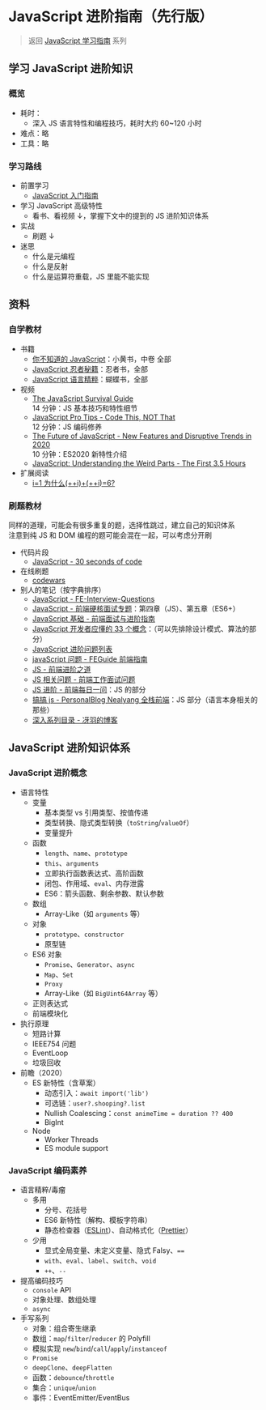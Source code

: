 # JavaScript 进阶指南（先行版）

> 返回 [JavaScript 学习指南](./js-foundation.md) 系列

## 学习 JavaScript 进阶知识

### 概览

- 耗时：
  - 深入 JS 语言特性和编程技巧，耗时大约 60~120 小时
- 难点：略
- 工具：略

### 学习路线

- 前置学习
  - [JavaScript 入门指南](./js-basic.md)
- 学习 JavaScript 高级特性
  - 看书、看视频 ↓，掌握下文中的提到的 JS 进阶知识体系
- 实战
  - 刷题 ↓
- 迷思
  - 什么是元编程
  - 什么是反射
  - 什么是运算符重载，JS 里能不能实现

## 资料

### 自学教材

- 书籍
  - [你不知道的 JavaScript](https://book.douban.com/series/40642)：小黄书，中卷 全部
  - [JavaScript 忍者秘籍](https://book.douban.com/subject/26638316/)：忍者书，全部
  - [JavaScript 语言精粹](https://book.douban.com/subject/3590768/)：蝴蝶书，全部
- 视频
  - [The JavaScript Survival Guide](https://www.youtube.com/watch?v=9emXNzqCKyg)  
    14 分钟：JS 基本技巧和特性细节
  - [JavaScript Pro Tips - Code This, NOT That](https://www.youtube.com/watch?v=Mus_vwhTCq0)  
    12 分钟：JS 编码修养
  - [The Future of JavaScript - New Features and Disruptive Trends in 2020](https://www.youtube.com/watch?v=f0DrPLKf6Ro)  
    10 分钟：ES2020 新特性介绍
  - [JavaScript: Understanding the Weird Parts - The First 3.5 Hours](https://www.youtube.com/watch?v=Bv_5Zv5c-Ts)
- 扩展阅读
  - [i=1 为什么(++i)+(++i)=6?](https://www.zhihu.com/question/347864795)

### 刷题教材

同样的道理，可能会有很多重复的题，选择性跳过，建立自己的知识体系  
注意到纯 JS 和 DOM 编程的题可能会混在一起，可以考虑分开刷

- 代码片段
  - [JavaScript - 30 seconds of code](https://www.30secondsofcode.org/js/p/1)
- 在线刷题
  - [codewars](https://www.codewars.com/?language=javascript)
- 别人的笔记（按字典排序）
  - [JavaScript - FE-Interview-Questions](https://github.com/poetries/FE-Interview-Questions/blob/master/JavaScript.md)
  - [JavaScript - 前端硬核面试专题](https://github.com/biaochenxuying/blog/blob/master/interview/fe-interview.md#4-javascript)：第四章（JS）、第五章（ES6+）
  - [JavaScript 基础 - 前端面试与进阶指南](https://github.com/Advanced-Interview-Question/front-end-interview/blob/dev/docs/guide/jsBasic.md)
  - [JavaScript 开发者应懂的 33 个概念](https://github.com/stephentian/33-js-concepts)：（可以先排除设计模式、算法的部分）
  - [JavaScript 进阶问题列表](https://github.com/lydiahallie/javascript-questions/blob/master/zh-CN/README-zh_CN.md)
  - [javaScript 问题 - FEGuide 前端指南](https://github.com/FEGuideTeam/FEGuide/tree/master/javascript%E9%97%AE%E9%A2%98)
  - [JS - 前端进阶之道](https://github.com/InterviewMap/CS-Interview-Knowledge-Map/blob/master/JS/JS-ch.md)
  - [JS 相关问题 - 前端工作面试问题](https://github.com/h5bp/Front-end-Developer-Interview-Questions/blob/master/src/translations/chinese/README.md#js-%E7%9B%B8%E5%85%B3%E9%97%AE%E9%A2%98)
  - [JS 进阶 - 前端每日一问](https://github.com/sanyuan0704/frontend_daily_question#js-%E8%BF%9B%E9%98%B6)：JS 的部分
  - [搞搞 js - PersonalBlog Nealyang 全栈前端](https://github.com/Nealyang/PersonalBlog#%E6%90%9E%E6%90%9Ejs)：JS 部分（语言本身相关的那些）
  - [深入系列目录 - 冴羽的博客](https://github.com/mqyqingfeng/Blog#%E6%B7%B1%E5%85%A5%E7%B3%BB%E5%88%97%E7%9B%AE%E5%BD%95)

## JavaScript 进阶知识体系

### JavaScript 进阶概念

- 语言特性
  - 变量
    - 基本类型 vs 引用类型、按值传递
    - 类型转换、隐式类型转换（`toString`/`valueOf`）
    - 变量提升
  - 函数
    - `length`、`name`、`prototype`
    - `this`、`arguments`
    - 立即执行函数表达式、高阶函数
    - 闭包、作用域、`eval`、内存泄露
    - ES6：箭头函数、剩余参数、默认参数
  - 数组
    - Array-Like（如 `arguments` 等）
  - 对象
    - `prototype`、`constructor`
    - 原型链
  - ES6 对象
    - `Promise`、`Generator`、`async`
    - `Map`、`Set`
    - `Proxy`
    - Array-Like（如 `BigUint64Array` 等）
  - 正则表达式
  - 前端模块化
- 执行原理
  - 短路计算
  - IEEE754 问题
  - EventLoop
  - 垃圾回收
- 前瞻（2020）
  - ES 新特性（含草案）
    - 动态引入：`await import('lib')`
    - 可选链：`user?.shooping?.list`
    - Nullish Coalescing：`const animeTime = duration ?? 400`
    - BigInt
  - Node
    - Worker Threads
    - ES module support

### JavaScript 编码素养

- 语言精粹/毒瘤
  - 多用
    - 分号、花括号
    - ES6 新特性（解构、模板字符串）
    - 静态检查器（[ESLint](https://eslint.org/)）、自动格式化（[Prettier](https://prettier.io/)）
  - 少用
    - 显式全局变量、未定义变量、隐式 Falsy、`==`
    - `with`、`eval`、`label`、`switch`、`void`
    - `++`、`--`
- 提高编码技巧
  - `console` API
  - 对象处理、数组处理
  - `async`
- 手写系列
  - 对象：组合寄生继承
  - 数组：`map`/`filter`/`reducer` 的 Polyfill
  - 模拟实现 `new`/`bind`/`call`/`apply`/`instanceof`
  - `Promise`
  - `deepClone`、`deepFlatten`
  - 函数：`debounce`/`throttle`
  - 集合：`unique`/`union`
  - 事件：EventEmitter/EventBus

